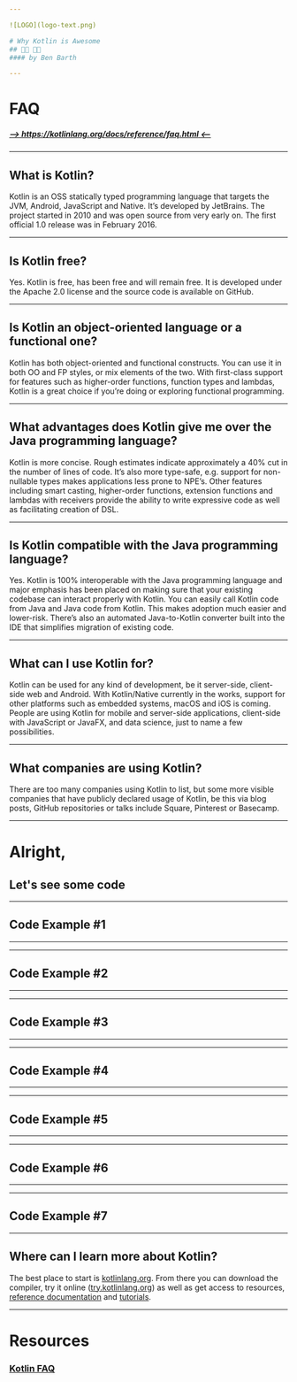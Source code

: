 ```yaml
---

![LOGO](logo-text.png)

# Why Kotlin is Awesome
## 👨‍💻 👩‍💻
#### by Ben Barth

---
```

<!-- .slide: data-autoslide="5000" -->

# FAQ

##### [--> https://kotlinlang.org/docs/reference/faq.html <--](https://kotlinlang.org/docs/reference/faq.html)

---

## What is Kotlin?

Kotlin is an OSS statically typed programming language that targets the JVM, Android, JavaScript and Native. It’s developed by JetBrains. The project started in 2010 and was open source from very early on. The first official 1.0 release was in February 2016.

---

## Is Kotlin free?

Yes. Kotlin is free, has been free and will remain free. It is developed under the Apache 2.0 license and the source code is available on GitHub.

---

## Is Kotlin an object-oriented language or a functional one?

Kotlin has both object-oriented and functional constructs. You can use it in both OO and FP styles, or mix elements of the two. With first-class support for features such as higher-order functions, function types and lambdas, Kotlin is a great choice if you’re doing or exploring functional programming.

---

## What advantages does Kotlin give me over the Java programming language?

Kotlin is more concise. Rough estimates indicate approximately a 40% cut in the number of lines of code. It’s also more type-safe, e.g. support for non-nullable types makes applications less prone to NPE’s. Other features including smart casting, higher-order functions, extension functions and lambdas with receivers provide the ability to write expressive code as well as facilitating creation of DSL.

---

## Is Kotlin compatible with the Java programming language?

Yes. Kotlin is 100% interoperable with the Java programming language and major emphasis has been placed on making sure that your existing codebase can interact properly with Kotlin. You can easily call Kotlin code from Java and Java code from Kotlin. This makes adoption much easier and lower-risk. There’s also an automated Java-to-Kotlin converter built into the IDE that simplifies migration of existing code.

---

## What can I use Kotlin for?

Kotlin can be used for any kind of development, be it server-side, client-side web and Android. With Kotlin/Native currently in the works, support for other platforms such as embedded systems, macOS and iOS is coming. People are using Kotlin for mobile and server-side applications, client-side with JavaScript or JavaFX, and data science, just to name a few possibilities.

---

## What companies are using Kotlin?

There are too many companies using Kotlin to list, but some more visible companies that have publicly declared usage of Kotlin, be this via blog posts, GitHub repositories or talks include Square, Pinterest or Basecamp.

---

# Alright,
## Let's see some code

---

## Code Example #1

---

---

## Code Example #2

---

---

## Code Example #3

---

---

## Code Example #4

---

---

## Code Example #5

---

---

## Code Example #6

---

---

## Code Example #7

---

## Where can I learn more about Kotlin?

The best place to start is [kotlinlang.org](https://kotlinlang.org/). From there you can download the compiler, try it online ([try.kotlinlang.org](https://try.kotlinlang.org/)) as well as get access to resources, [reference documentation](https://kotlinlang.org/docs/reference/index.html) and [tutorials](https://kotlinlang.org/docs/tutorials/index.html).

---

# Resources
### [Kotlin FAQ](https://kotlinlang.org/docs/reference/faq.html)
